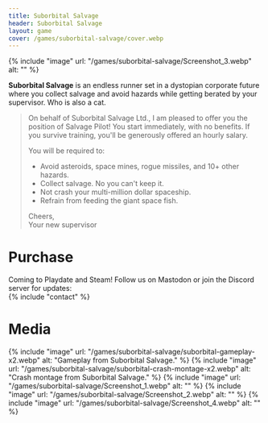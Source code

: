 ```yaml
---
title: Suborbital Salvage
header: Suborbital Salvage
layout: game
cover: /games/suborbital-salvage/cover.webp
---
```


<!-- TODO: replace with in-game offer letter -->
{% include "image" url: "/games/suborbital-salvage/Screenshot_3.webp" alt: "" %}

**Suborbital Salvage** is an endless runner set in a dystopian corporate future where you collect salvage and avoid hazards while getting berated by your supervisor. Who is also a cat.

> On behalf of Suborbital Salvage Ltd., I am pleased to offer you the position of Salvage Pilot! You start immediately, with no benefits. If you survive training, you'll be generously offered an hourly salary.
> 
> You will be required to:
> - Avoid asteroids, space mines, rogue missiles, and 10+ other hazards.
> - Collect salvage. No you can't keep it.
> - Not crash your multi-million dollar spaceship.
> - Refrain from feeding the giant space fish.
> 
> Cheers,  
> Your new supervisor

# Purchase
Coming to Playdate and Steam! Follow us on Mastodon or join the Discord server for updates:  
{% include "contact" %}

<!-- {% include "itchio" url: "https://itch.io/embed/1664518?dark=true" %} -->

<!-- TODO: add presskit -->

# Media
<!-- TODO: add trailer -->

{% include "image" url: "/games/suborbital-salvage/suborbital-gameplay-x2.webp" alt: "Gameplay from Suborbital Salvage." %}
{% include "image" url: "/games/suborbital-salvage/suborbital-crash-montage-x2.webp" alt: "Crash montage from Suborbital Salvage." %}
{% include "image" url: "/games/suborbital-salvage/Screenshot_1.webp" alt: "" %}
{% include "image" url: "/games/suborbital-salvage/Screenshot_2.webp" alt: "" %}
{% include "image" url: "/games/suborbital-salvage/Screenshot_4.webp" alt: "" %}
